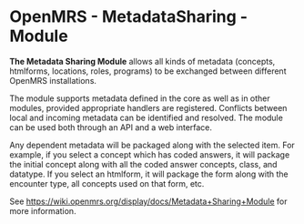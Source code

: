 OpenMRS - MetadataSharing - Module
==================================

  **The Metadata Sharing Module** allows all kinds of metadata (concepts, htmlforms, locations, roles, programs) to be exchanged between different OpenMRS installations. 
  
  The module supports metadata defined in the core as well as in other modules, provided appropriate handlers are registered. Conflicts between local and incoming metadata can be identified and resolved. The module can be used both through an API and a web interface.


Any dependent metadata will be packaged along with the selected item. For example, if you select a concept which has coded answers, it will package the initial concept along with all the coded answer concepts, class, and datatype. If you select an htmlform, it will package the form along with the encounter type, all concepts used on that form, etc.

See https://wiki.openmrs.org/display/docs/Metadata+Sharing+Module for more information.
